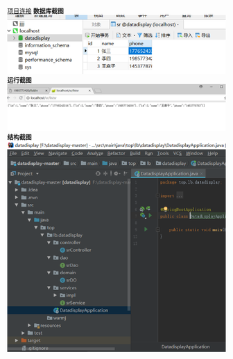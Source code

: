[项目连接](https://github.com/1985773420/liubin/tree/master/datadisplay-master)
**数据库截图**
![](1.PNG)
**运行截图**
![](2.PNG)
**结构截图**
![](3.PNG)
